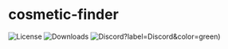 # cosmetic-finder
![License](https://img.shields.io/badge/license-GPL--3.0-blue)
![Downloads](https://img.shields.io/badge/downloads-no%20releases%20found-red)
![Discord](https://img.shields.io/[discord.gg/5sUXv8WgZj)?label=Discord&color=green)
